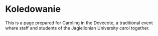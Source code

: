 # Koledowanie

This is a page prepared for Caroling in the Dovecote, a traditional event where staff and students of the Jagiellonian University carol together.
